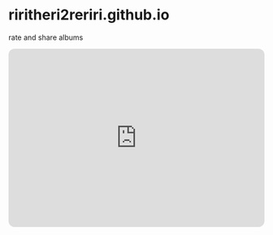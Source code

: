# riritheri2reriri.github.io
rate and share albums

<iframe style="border-radius:12px" src="https://open.spotify.com/embed/album/2nkto6YNI4rUYTLqEwWJ3o?utm_source=generator&theme=0" width="100%" height="352" frameBorder="0" allowfullscreen="" allow="autoplay; clipboard-write; encrypted-media; fullscreen; picture-in-picture" loading="lazy"></iframe>
